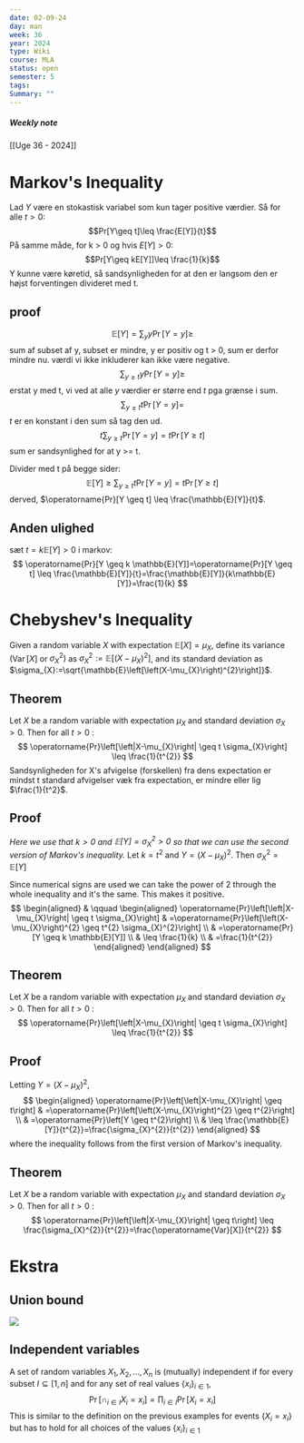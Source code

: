 ```yaml
---
date: 02-09-24
day: man
week: 36
year: 2024
type: Wiki
course: MLA
status: open
semester: 5
tags:
Summary: ""
---
```

##### Weekly note
[[Uge 36 - 2024]]

# Markov's  Inequality
Lad $Y$ være en stokastisk variabel som kun tager positive værdier. Så for alle $t > 0$:
$$Pr[Y\geq t]\leq \frac{E[Y]}{t}$$
På samme måde, for k > 0 og hvis $E[Y] > 0$:
$$Pr[Y\geq kE[Y]]\leq \frac{1}{k}$$
Y kunne være køretid, så sandsynligheden for at den er langsom den er højst forventingen divideret med t. 
## proof
$$\mathbb{E}[Y]=\sum_{y} y \operatorname{Pr}[Y=y] \geq $$
sum af subset af y, subset er mindre, y er positiv og t > 0, sum er derfor mindre nu. værdi vi ikke inkluderer kan ikke være negative. 
$$\sum_{y \geq t} y \operatorname{Pr}[Y=y] \geq$$
erstat y med t, vi ved at alle $y$ værdier er større end $t$ pga grænse i sum. 
$$\sum_{y \geq t} t \operatorname{Pr}[Y=y]=$$
$t$ er en konstant i den sum så tag den ud.  
$$t \sum_{y \geq t} \operatorname{Pr}[Y=y]=t \operatorname{Pr}[Y \geq t]$$
sum er sandsynlighed for at y >= t. 

Divider med t på begge sider:
$$\mathbb{E}[Y]\geq \sum_{y \geq t} t \operatorname{Pr}[Y=y]= t \operatorname{Pr}[Y \geq t] $$
derved, $\operatorname{Pr}[Y \geq t] \leq \frac{\mathbb{E}[Y]}{t}$.
## Anden ulighed
sæt $t=k \mathbb{E}[Y]>0$ i markov:
$$
\operatorname{Pr}[Y \geq k \mathbb{E}[Y]]=\operatorname{Pr}[Y \geq t] \leq \frac{\mathbb{E}[Y]}{t}=\frac{\mathbb{E}[Y]}{k\mathbb{E}[Y]}=\frac{1}{k}
$$
# Chebyshev's Inequality
Given a random variable $X$ with expectation  $\mathbb{E}[X]=\mu_{X}$, define its variance $\left(\operatorname{Var}[X]\right.$ or $\left.\sigma_{X}^{2}\right)$ as  $\sigma_{X}^{2}:=\mathbb{E}\left[\left(X-\mu_{X}\right)^{2}\right]$, and its standard deviation as  $\sigma_{X}:=\sqrt{\mathbb{E}\left[\left(X-\mu_{X}\right)^{2}\right]}$.
## Theorem
Let $X$ be a random variable with expectation $\mu_{X}$  and standard deviation $\sigma_{X}>0$. Then for all $t>0$ :
$$
\operatorname{Pr}\left[\left|X-\mu_{X}\right| \geq t \sigma_{X}\right] \leq \frac{1}{t^{2}}
$$
Sandsynligheden for X's afvigelse (forskellen) fra dens expectation er mindst t standard afvigelser væk fra expectation, er mindre eller lig $\frac{1}{t^2}$.
## Proof
*Here we use that $k>0$ and $\mathbb{E}[Y]=\sigma_{X}^{2}>0$ so that we can use the second version of Markov's inequality.*
$\text {Let } k=t^{2} \text{ and } Y=\left(X-\mu_{X}\right)^{2}.$
$\text{Then } \sigma_{X}^{2}=\mathbb{E}[Y]$

Since numerical signs are used we can take the power of 2 through the whole inequality and it's the same. This makes it positive. 
$$
\begin{aligned}
& \qquad \begin{aligned}
\operatorname{Pr}\left[\left|X-\mu_{X}\right| \geq t \sigma_{X}\right] & =\operatorname{Pr}\left[\left(X-\mu_{X}\right)^{2} \geq t^{2} \sigma_{X}^{2}\right] \\
& =\operatorname{Pr}[Y \geq k \mathbb{E}[Y]] \\
& \leq \frac{1}{k} \\
& =\frac{1}{t^{2}}
\end{aligned}
\end{aligned}
$$
## Theorem
Let $X$ be a random variable with expectation $\mu_{X}$ and standard  deviation $\sigma_{X}>0$. Then for all $t>0$ :
$$
\operatorname{Pr}\left[\left|X-\mu_{X}\right| \geq t \sigma_{X}\right] \leq \frac{1}{t^{2}}
$$
## Proof
Letting $Y=\left(X-\mu_{X}\right)^{2}$,
$$
\begin{aligned}
\operatorname{Pr}\left[\left|X-\mu_{X}\right| \geq t\right] & =\operatorname{Pr}\left[\left(X-\mu_{X}\right)^{2} \geq t^{2}\right] \\
& =\operatorname{Pr}\left[Y \geq t^{2}\right] \\
& \leq \frac{\mathbb{E}[Y]}{t^{2}}=\frac{\sigma_{X}^{2}}{t^{2}}
\end{aligned}
$$
where the inequality follows from the first version of Markov's  inequality.
## Theorem
Let $X$ be a random variable with expectation $\mu_{X}$ and standard  deviation $\sigma_{X}>0$. Then for all $t>0$ :
$$
\operatorname{Pr}\left[\left|X-\mu_{X}\right| \geq t\right] \leq \frac{\sigma_{X}^{2}}{t^{2}}=\frac{\operatorname{Var}[X]}{t^{2}}
$$
# Ekstra
## Union bound 
![](https://i.imgur.com/hTwxtJs.png)
## Independent variables
A set of random variables $X_{1}, X_{2}, \ldots, X_{n}$ is (mutually) independent if for every subset $I \subseteq[1, n]$  and for any set of real values $\left\{x_{i}\right\}_{i \in 1}$,
$$
\operatorname{Pr}\left[\cap_{i \in I} X_{i}=x_{i}\right]=\prod_{i \in I} \operatorname{Pr}\left[X_{i}=x_{i}\right]
$$
This is similar to the definition on the previous examples
 for events $\left\{X_{i}=x_{i}\right\}$ but has to hold for all choices of the values $\left\{x_{i}\right\}_{i \in 1}$
